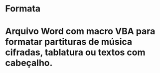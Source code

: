 # Formata

# Arquivo Word com macro VBA para formatar partituras de música cifradas, tablatura ou textos com cabeçalho.
